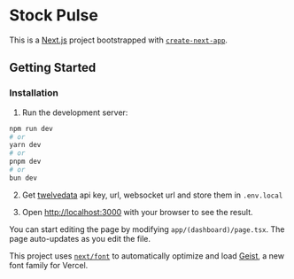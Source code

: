 # Stock Pulse

This is a [Next.js](https://nextjs.org) project bootstrapped with
[`create-next-app`](https://nextjs.org/docs/app/api-reference/cli/create-next-app).

## Getting Started

### Installation

1. Run the development server:

```bash
npm run dev
# or
yarn dev
# or
pnpm dev
# or
bun dev
```

2. Get [twelvedata](https://twelvedata.com/account/api-keys) api key, url, websocket url and store them in `.env.local`

3. Open [http://localhost:3000](http://localhost:3000) with your browser to see the result.

You can start editing the page by modifying `app/(dashboard)/page.tsx`. The page auto-updates as you edit the file.

This project uses [`next/font`](https://nextjs.org/docs/app/building-your-application/optimizing/fonts) to automatically
optimize and load [Geist](https://vercel.com/font), a new font family for Vercel.
